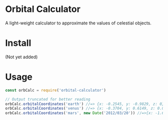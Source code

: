 # Orbital Calculator
A light-weight calculator to approximate the values of celestial objects.

# Install
(Not yet added)

# Usage
```js
const orbCalc = require('orbital-calculator')

// Output truncated for better reading
orbCalc.orbitalCoordinates('earth') //=> {x: -0.2545, y: -0.9829, z: 0}
orbCalc.orbitalCoordinates('venus') //=> {x: -0.3704, y: 0.6149, z: 0.0296}
orbCalc.orbitalCoordinates('mars', new Date('2012/03/20')) //=>{x: -1.6386,y: 0.2646,z: 0.0458}
```
